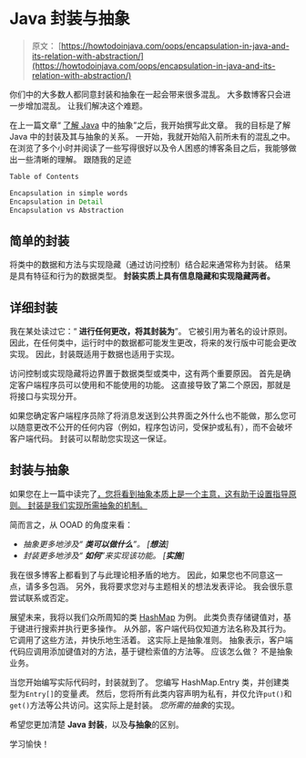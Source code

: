 # Java 封装与抽象

> 原文： [https://howtodoinjava.com/oops/encapsulation-in-java-and-its-relation-with-abstraction/](https://howtodoinjava.com/oops/encapsulation-in-java-and-its-relation-with-abstraction/)

你们中的大多数人都同意封装和抽象在一起会带来很多混乱。 大多数博客只会进一步增加混乱。 让我们解决这个难题。

在上一篇文章“ [了解 Java](//howtodoinjava.com/object-oriented/understanding-abstraction-in-java/ "Understanding abstraction in java") 中的抽象”之后，我开始撰写此文章。 我的目标是了解 Java 中的封装及其与抽象的关系。 一开始，我就开始陷入前所未有的混乱之中。 在浏览了多个小时并阅读了一些写得很好以及令人困惑的博客条目之后，我能够做出一些清晰的理解。 跟随我的足迹

```java
Table of Contents

Encapsulation in simple words
Encapsulation in Detail
Encapsulation vs Abstraction
```

## 简单的封装

将类中的数据和方法与实现隐藏（通过访问控制）结合起来通常称为封装。 结果是具有特征和行为的数据类型。 **封装实质上具有信息隐藏和实现隐藏两者。**

## 详细封装

我在某处读过它：“ **进行任何更改，将其封装为**”。 它被引用为著名的设计原则。 因此，在任何类中，运行时中的数据都可能发生更改，将来的发行版中可能会更改实现。 因此，封装既适用于数据也适用于实现。

访问控制或实现隐藏将边界置于数据类型或类中，这有两个重要原因。 首先是确定客户端程序员可以使用和不能使用的功能。 这直接导致了第二个原因，那就是将接口与实现分开。

如果您确定客户端程序员除了将消息发送到公共界面之外什么也不能做，那么您可以随意更改不公开的任何内容（例如，程序包访问，受保护或私有），而不会破坏客户端代码。 封装可以帮助您实现这一保证。

## 封装与抽象

如果您在上一篇中读完了[，您将看到抽象本质上是一个主意，这有助于设置指导原则。 封装是我们实现所需抽象的机制。](//howtodoinjava.com/object-oriented/understanding-abstraction-in-java/ "Understanding abstraction in java")

简而言之，从 OOAD 的角度来看：

*   *抽象更多地涉及“ **类可以做什么**”。 [**想法**]*
*   *封装更多地涉及“ **如何**”来实现该功能。 [**实施**]*

我在很多博客上都看到了与此理论相矛盾的地方。 因此，如果您也不同意这一点，请多多包涵。 另外，我将要求您对与主题相关的想法发表评论。 我会很乐意尝试联系或否定。

展望未来，我将以我们众所周知的类 [HashMap](//howtodoinjava.com/java/collections/how-hashmap-works-in-java/) 为例。 此类负责存储键值对，基于键进行搜索并执行更多操作。 从外部，客户端代码仅知道方法名称及其行为。 它调用了这些方法，并快乐地生活着。 这实际上是抽象准则。 抽象表示，客户端代码应调用添加键值对的方法，基于键检索值的方法等。 应该怎么做？ 不是抽象业务。

当您开始编写实际代码时，封装就到了。 您编写 HashMap.Entry 类，并创建类型为`Entry[]`的变量*表*。 然后，您将所有此类内容声明为私有，并仅允许`put()`和`get()`方法等公共访问。这实际上是封装。 *您所需的抽象*的实现。

希望您更加清楚 **Java 封装**，以及**与抽象**的区别。

学习愉快！